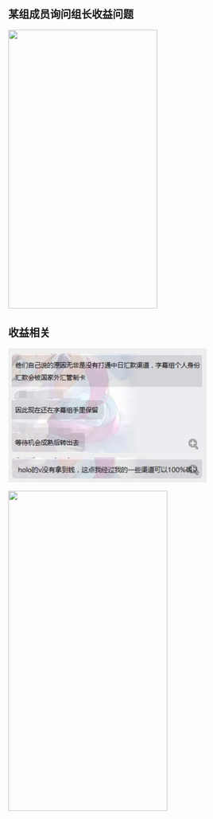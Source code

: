 ## 某组成员询问组长收益问题
<img src="https://github.com/Kotoki1337/hololive-720-test/blob/master/B%E9%99%90%E6%94%B6%E7%9B%8A%E7%9B%B8%E5%85%B3/%E6%9F%90%E7%BB%84%E6%88%90%E5%91%98%E8%AF%A2%E9%97%AE%E7%BB%84%E9%95%BF%E6%94%B6%E7%9B%8A%E9%97%AE%E9%A2%98.jpg" height="559" width="300" />

## 收益相关
![收益相关2](收益相关1.jpg)

<img src="https://github.com/Kotoki1337/hololive-720-test/blob/master/B%E9%99%90%E6%94%B6%E7%9B%8A%E7%9B%B8%E5%85%B3/%E6%94%B6%E7%9B%8A%E7%9B%B8%E5%85%B32(%E7%A9%BA%E5%A6%88%E7%BE%A4).jpg" height="642" width="320" />